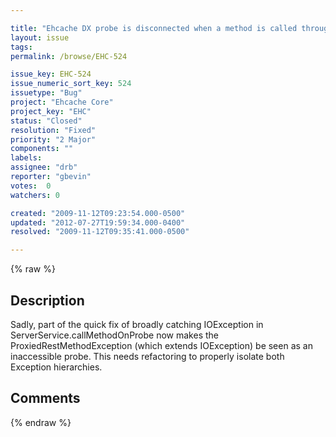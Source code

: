 ```yaml
---

title: "Ehcache DX probe is disconnected when a method is called through the server with a missing required parameter"
layout: issue
tags: 
permalink: /browse/EHC-524

issue_key: EHC-524
issue_numeric_sort_key: 524
issuetype: "Bug"
project: "Ehcache Core"
project_key: "EHC"
status: "Closed"
resolution: "Fixed"
priority: "2 Major"
components: ""
labels: 
assignee: "drb"
reporter: "gbevin"
votes:  0
watchers: 0

created: "2009-11-12T09:23:54.000-0500"
updated: "2012-07-27T19:59:34.000-0400"
resolved: "2009-11-12T09:35:41.000-0500"

---
```




{% raw %}



## Description

<div markdown="1" class="description">

Sadly, part of the quick fix of broadly catching IOException in ServerService.callMethodOnProbe now makes the ProxiedRestMethodException (which extends IOException) be seen as an inaccessible probe. This needs refactoring to properly isolate both Exception hierarchies.

</div>

## Comments



{% endraw %}
